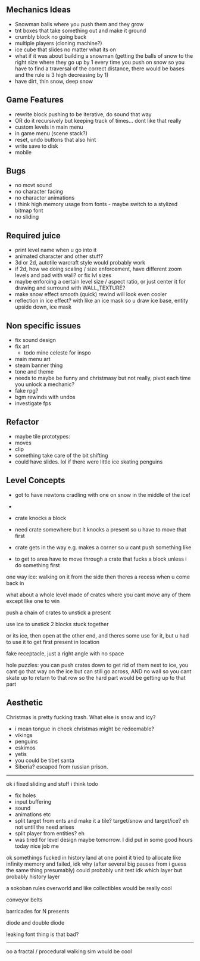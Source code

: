 ## Mechanics Ideas
 - Snowman balls where you push them and they grow
 - tnt boxes that take something out and make it ground
 - crumbly block no going back
 - multiple players (cloning machine?)
 - ice cube that slides no matter what its on
 - what if it was about building a snowman (getting the balls of snow to the right size where they go up by 1 every time you push on snow so you have to find a traversal of the correct distance, there would be bases and the rule is 3 high decreasing by 1)
  - have dirt, thin snow, deep snow

## Game Features
 - rewrite block pushing to be iterative, do sound that way
 - OR do it recursively but keeping track of times... dont like that really
 - custom levels in main menu
 - in game menu (scene stack?)
 - reset, undo buttons that also hint 
 - write save to disk
 - mobile

## Bugs
 - no movt sound
 - no character facing
 - no character animations
 - i think high memory usage from fonts - maybe switch to a stylized bitmap font
 - no sliding

## Required juice
 - print level name when u go into it
 - animated character and other stuff?
 - 3d or 2d, autotile warcraft style would probably work
 - if 2d, how we doing scaling / size enforcement, have different zoom levels and pad with wall? or fix lvl sizes
 - maybe enforcing a certain level size / aspect ratio, or just center it for drawing and surround with WALL_TEXTURE?
 - make snow effect smooth (quick) rewind will look even cooler
 - reflection in ice effect? with like an ice mask so u draw ice base, entity upside down, ice mask


## Non specific issues
 - fix sound design
 - fix art
   - todo mine celeste for inspo
 - main menu art
 - steam banner thing
 - tone and theme
  - needs to maybe be funny and christmasy but not really, pivot each time you unlock a mechanic?
  - fake rpg?
 - bgm rewinds with undos
 - investigate fps

## Refactor
 - maybe tile prototypes:
  - moves
  - clip
  - something take care of the bit shifting
   - could have slides. lol if there were little ice skating penguins

 ## Level Concepts
 - got to have newtons cradling with one on snow in the middle of the ice!
 - 


 - crate knocks a block
  - need crate somewhere but it knocks a present so u have to move that first
 - crate gets in the way e.g. makes a corner so u cant push something
 like 
 - to get to area have to move through a crate that fucks a block unless i do something first

 one way ice: walking on it from the side then theres a recess when u come back in

 what about a whole level made of crates where you cant move any of them except like one to win

 push a chain of crates to unstick a present


 use ice to unstick 2 blocks stuck together


or its ice, then open at the other end, and theres some use for it, but u had to use it to get first present in  location

fake receptacle, just a right angle with no space


hole puzzles:
you can push crates down to get rid of them
next to ice, you cant go that way on the ice but can still go across, AND no wall so you cant skate up to return to that row
so the hard part would be getting up to that part




 ## Aesthetic
Christmas is pretty fucking trash. What else is snow and icy?
 - i mean tongue in cheek christmas might be redeemable?
 - vikings
 - penguins
 - eskimos
 - yetis
 - you could be tibet santa
 - Siberia? escaped from russian prison.


 --------

ok i fixed sliding and stuff i think
todo 
 - fix holes
 - input buffering
 - sound
 - animations etc
 - split target from ents and make it a tile? target/snow and target/ice? eh not until the need arises
 - split player from entities? eh
 - was tired for level design maybe tomorrow. I did put in some good hours today nice job me


 ok somethings fucked in history land
 at one point it tried to allocate like infinity memory and failed, idk why (after several big pauses from i guess the same thing presumably)
 could probably unit test
 idk which layer but probably history layer

 a sokoban rules overworld and like collectibles would be really cool

 conveyor belts

 barricades for N presents


diode and double diode

leaking font thing is that bad?

---------

 oo a fractal / procedural walking sim would be cool